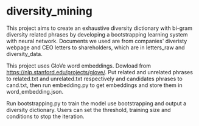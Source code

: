# diversity_mining

This project aims to create an exhaustive diversity dictionary with bi-gram diversity related phrases by developing a bootstrapping learning system with neural network. Documents we used are from companies' diveristy webpage and CEO letters to shareholders, which are in letters_raw and diversity_data.

This project uses GloVe word embeddings. Dowload from https://nlp.stanford.edu/projects/glove/. Put related and unrelated phrases to related.txt and unrelated.txt respectively and candidates phrases to cand.txt, then run embedding.py to get embeddings and store them in word_embedding.json.

Run bootstrapping.py to train the model use bootstrapping and output a diversity dictionary. Users can set the threshold, training size and conditions to stop the iteration. 
